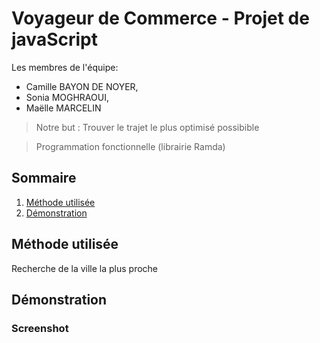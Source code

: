 # Voyageur de Commerce - Projet de javaScript
Les membres de l'équipe:
* Camille BAYON DE NOYER, 
* Sonia MOGHRAOUI, 
* Maëlle MARCELIN

> Notre but : Trouver le trajet le plus optimisé possibible

> Programmation fonctionnelle (librairie Ramda)

## Sommaire
1. [Méthode utilisée](#methode)
2. [Démonstration](#demo)

## Méthode utilisée <a name="methode"></a>
Recherche de la ville la plus proche

## Démonstration <a name="demo"></a>
### Screenshot

